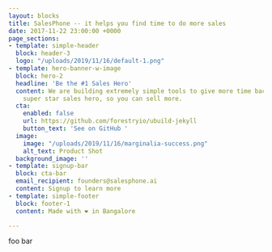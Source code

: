 ```yaml
---
layout: blocks
title: SalesPhone -- it helps you find time to do more sales
date: 2017-11-22 23:00:00 +0000
page_sections:
- template: simple-header
  block: header-3
  logo: "/uploads/2019/11/16/default-1.png"
- template: hero-banner-w-image
  block: hero-2
  headline: 'Be the #1 Sales Hero'
  content: We are building extremely simple tools to give more time back to you, the
    super star sales hero, so you can sell more.
  cta:
    enabled: false
    url: https://github.com/forestryio/ubuild-jekyll
    button_text: 'See on GitHub '
  image:
    image: "/uploads/2019/11/16/marginalia-success.png"
    alt_text: Product Shot
  background_image: ''
- template: signup-bar
  block: cta-bar
  email_recipient: founders@salesphone.ai
  content: Signup to learn more
- template: simple-footer
  block: footer-1
  content: Made with ❤︎ in Bangalore

---
```

foo bar